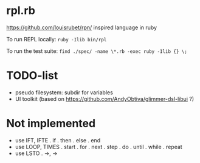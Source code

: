 # rpl.rb

https://github.com/louisrubet/rpn/ inspired language in ruby

To run REPL locally: `ruby -Ilib bin/rpl`

To run the test suite: `find ./spec/ -name \*.rb -exec ruby -Ilib {} \;`

# TODO-list
  * pseudo filesystem: subdir for variables
  * UI toolkit (based on https://github.com/AndyObtiva/glimmer-dsl-libui ?)

# Not implemented
  * use IFT, IFTE
    . if
    . then
    . else
    . end
  * use LOOP, TIMES
    . start
    . for
    . next
    . step
    . do
    . until
    . while
    . repeat
  * use LSTO
    . ->, →
